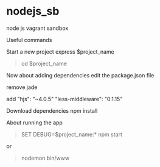 # nodejs_sb
node js vagrant sandbox


Useful commands

Start a new project
express $project_name


> cd $project_name

Now about adding dependencies
edit the package.json file 

remove 
	jade

add 
	"hjs": "~4.0.5"
	"less-middleware": "0.1.15"

Download dependencies
npm install

About running the app

> SET DEBUG=$project_name:* 
> npm start

or 

>nodemon bin/www